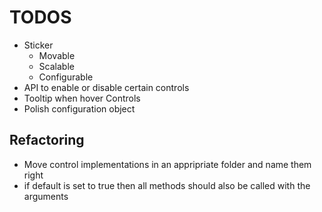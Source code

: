 # TODOS

- Sticker
  - Movable
  - Scalable
  - Configurable
- API to enable or disable certain controls
- Tooltip when hover Controls
- Polish configuration object

## Refactoring

- Move control implementations in an appripriate folder and name them right
- if default is set to true then all methods should also be called with the arguments
